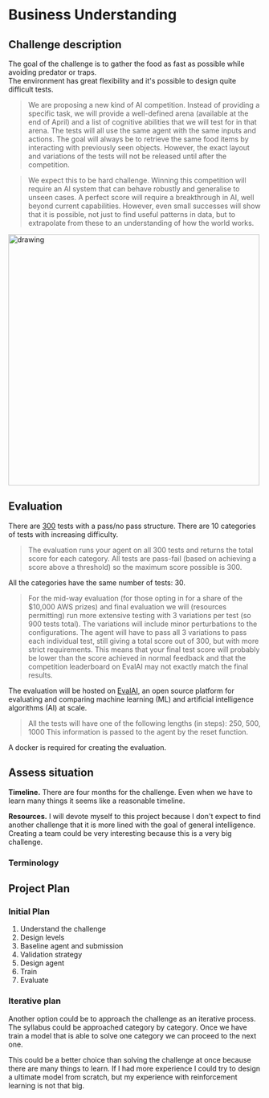 # Business Understanding
<!--- --->
## Challenge description
<!--- Look at the challenge description, understand the goal of the challenge
and write it here with your own words. Use images if they improve the explanation--->

The goal of the challenge is to gather the food as fast as possible while avoiding predator or traps.  
The environment has great flexibility and it's possible to design quite difficult tests.

> We are proposing a new kind of AI competition. Instead of providing a specific task, we will provide a well-defined arena (available at the end of April) and a list of cognitive abilities that we will test for in that arena. The tests will all use the same agent with the same inputs and actions. The goal will always be to retrieve the same food items by interacting with previously seen objects. However, the exact layout and variations of the tests will not be released until after the competition.

> We expect this to be hard challenge. Winning this competition will require an AI system that can behave robustly and generalise to unseen cases. A perfect score will require a breakthrough in AI, well beyond current capabilities. However, even small successes will show that it is possible, not just to find useful patterns in data, but to extrapolate from these to an understanding of how the world works.

<img src="http://animalaiolympics.com/figs/environment.png" alt="drawing" width="500"/>


## Evaluation
<!--- Understand the metric used on the challenge, write it here and study
the characteristics of the metric --->

There are [300](https://mdcrosby.com/blog/animalailaunch.html) tests with a pass/no pass structure. There are 10 categories of tests with increasing difficulty.

>The evaluation runs your agent on all 300 tests and returns the total score for each category. All tests are pass-fail (based on achieving a score above a threshold) so the maximum score possible is 300.

All the categories have the same number of tests: 30.

>For the mid-way evaluation (for those opting in for a share of the $10,000 AWS prizes) and final evaluation we will (resources permitting) run more extensive testing with 3 variations per test (so 900 tests total). The variations will include minor perturbations to the configurations. The agent will have to pass all 3 variations to pass each individual test, still giving a total score out of 300, but with more strict requirements. This means that your final test score will probably be lower than the score achieved in normal feedback and that the competition leaderboard on EvalAI may not exactly match the final results.

The evaluation will be hosted on [EvalAI](https://evalai.cloudcv.org/web/challenges/challenge-page/396/leaderboard/1107), an open source platform for evaluating and comparing machine learning (ML) and artificial intelligence algorithms (AI) at scale.

>All the tests will have one of the following lengths (in steps): 250, 500, 1000
This information is passed to the agent by the reset function.

A docker is required for creating the evaluation.


## Assess situation
<!---This task involves more detailed fact-finding about all of the resources,
constraints, assumptions, and other factors that should be considered in determining
the data analysis goal and project plan

* timeline. Is there any week where I could not work on the challenge?
* resources. Is there any other project competing for resources?
* other projects. May I have other more interesting projects in the horizon?
 --->

**Timeline.** There are four months for the challenge. Even when we have to learn many things it seems like a reasonable timeline.

**Resources.** I will devote myself to this project because I don't expect to find another challenge that it is more lined with the goal of general intelligence. Creating a team could be very interesting because this is a very big challenge.

### Terminology
<!--- Sometimes the field of the challenge has specific terms, if that is the
case write them here, otherwise delete this section.--->


## Project Plan
<!--- Write initial ideas for the project. This is just initial thoughts,
during the challenge I will have a better understanding of the project and
with better information I could decide other actions not considered here.--->

### Initial Plan

1. Understand the challenge
2. Design levels
3. Baseline agent and submission
3. Validation strategy
4. Design agent
5. Train
6. Evaluate

### Iterative plan

Another option could be to approach the challenge as an iterative process. The syllabus could be approached
category by category. Once we have train a model that is able to solve one category we can proceed to the next one.

This could be a better choice than solving the challenge at once because there are many things to learn. If I had more
experience I could try to design a ultimate model from scratch, but my experience with reinforcement learning is not
that big.